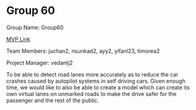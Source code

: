 # Group 60
Group Name: Group60

[MVP Link](https://docs.google.com/document/d/15COG5lMR9wkeuX8yNAEvavib9tcZ5eq_vfa_pq1KSZs/edit)

Team Members: juchan2, nsunkad2, ayy2, yifanl23, timorea2

Project Manager: vedantj2

To be able to detect road lanes more accurately as to reduce the car crashes caused by autopilot systems in self driving cars. Given enough time, we would like to also be able to create a model which can create its own virtual lanes on unmarked roads to make the drive safer for the passenger and the rest of the public.
